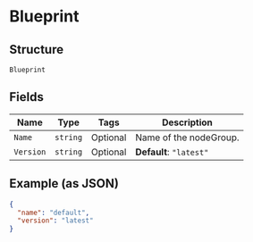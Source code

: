 
# Blueprint

## Structure

`Blueprint`

## Fields

| Name | Type | Tags | Description |
|  --- | --- | --- | --- |
| `Name` | `string` | Optional | Name of the nodeGroup. |
| `Version` | `string` | Optional | **Default**: `"latest"` |

## Example (as JSON)

```json
{
  "name": "default",
  "version": "latest"
}
```

